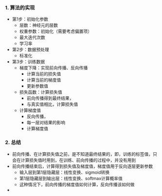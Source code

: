 ### 1. 算法的实现
- 第1步：初始化参数
  - 层数：神经元的层数
  - 权重参数：初始化（需要考虑偏置项）
  - 最大迭代次数
  - 学习率
- 第2步：数据预处理
  - 标准化
- 第3步：训练数据
  - 梯度下降：实现前向传播、反向传播
    - 计算当前的损失值
    - 计算当前的梯度值
    - 更新参数值
  - 损失函数：计算损失值
    - 前向传播得到最终结果，
    - 与真实值相比，计算损失值
  - 计算梯度值
    - 反向传播，
    - 每一层对结果的影响
    - 计算梯度值

### 2. 总结
- 前向传播、在计算损失值之前，是不知道最终结果的，即，训练的标签值，只会在计算损失值时用到，在训练、前向传播的过程中，并没有用到
- 前向传播结束后，计算得到损失值及梯度值，梯度值用于反向逐层更新参数
  - 输入层到第1层隐藏层：线性变换、sigmoid转换
  - 第1层隐藏层到输出层：线性变换、softmax计算概率值
  - 这种情况下，前向传播的梯度值如何计算，反向传播该如何做
- 